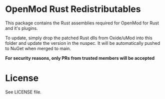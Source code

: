 # OpenMod Rust Redistributables
This package contains the Rust assemblies required for OpenMod for Rust and it's plugins.

To update, simply drop the patched Rust dlls from Oxide/uMod into this folder and update the version in the nuspec. It will be automatically pushed to NuGet when merged to main.

**For security reasons, only PRs from trusted members will be accepted**

# License
See LICENSE file.

